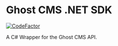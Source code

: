 # Ghost CMS .NET SDK
[![CodeFactor](https://www.codefactor.io/repository/github/ghostlyzer/ghostlyzer.module.ghostapi/badge)](https://www.codefactor.io/repository/github/ghostlyzer/ghostlyzer.module.ghostapi)

A C# Wrapper for the Ghost CMS API.
